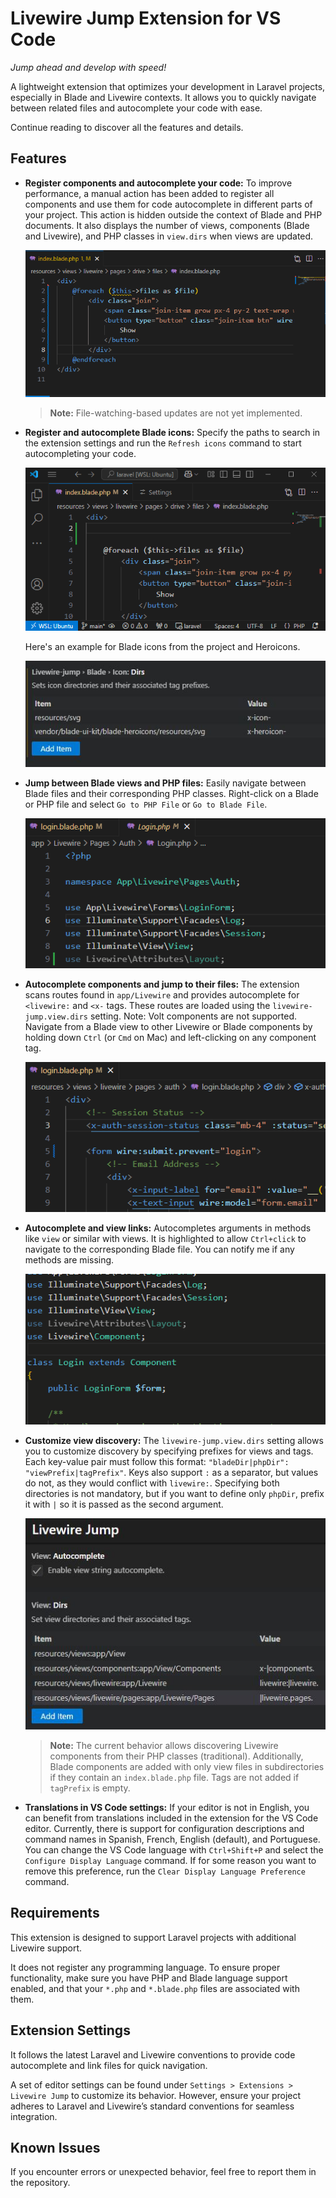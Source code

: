 # Livewire Jump Extension for VS Code

*Jump ahead and develop with speed!*

A lightweight extension that optimizes your development in Laravel projects, especially in Blade and Livewire contexts. It allows you to quickly navigate between related files and autocomplete your code with ease.

Continue reading to discover all the features and details.

## Features

- **Register components and autocomplete your code:** To improve performance, a manual action has been added to register all components and use them for code autocomplete in different parts of your project. This action is hidden outside the context of Blade and PHP documents. It also displays the number of views, components (Blade and Livewire), and PHP classes in `view.dirs` when views are updated.

    ![Refresh Views](https://github.com/pizcadesaber/vscode-livewire-jump/raw/HEAD/docs/images/refresh-views.gif)

    > **Note:** File-watching-based updates are not yet implemented.

- **Register and autocomplete Blade icons:** Specify the paths to search in the extension settings and run the `Refresh icons` command to start autocompleting your code.

    ![Autocomplete Blade icons](https://github.com/pizcadesaber/vscode-livewire-jump/raw/HEAD/docs/images/blade-icon-completion.gif)

    Here's an example for Blade icons from the project and Heroicons.

    ![Blade icons settings](https://github.com/pizcadesaber/vscode-livewire-jump/raw/HEAD/docs/images/blade-icon-settings.jpg)

- **Jump between Blade views and PHP files:** Easily navigate between Blade files and their corresponding PHP classes. Right-click on a Blade or PHP file and select `Go to PHP File` or `Go to Blade File`.

    ![Go to PHP Class and View](https://github.com/pizcadesaber/vscode-livewire-jump/raw/HEAD/docs/images/view-class.gif)

- **Autocomplete components and jump to their files:** The extension scans routes found in `app/Livewire` and provides autocomplete for `<livewire:` and `<x-` tags. These routes are loaded using the `livewire-jump.view.dirs` setting. Note: Volt components are not supported. Navigate from a Blade view to other Livewire or Blade components by holding down `Ctrl` (or `Cmd` on Mac) and left-clicking on any component tag.

    ![Go to Component Views](https://github.com/pizcadesaber/vscode-livewire-jump/raw/HEAD/docs/images/blade-links.gif)

- **Autocomplete and view links:** Autocompletes arguments in methods like `view` or similar with views. It is highlighted to allow `Ctrl+click` to navigate to the corresponding Blade file. You can notify me if any methods are missing.

    ![View String](https://github.com/pizcadesaber/vscode-livewire-jump/raw/HEAD/docs/images/view-string.gif)

- **Customize view discovery:** The `livewire-jump.view.dirs` setting allows you to customize discovery by specifying prefixes for views and tags. Each key-value pair must follow this format: `"bladeDir|phpDir": "viewPrefix|tagPrefix"`. Keys also support `:` as a separator, but values do not, as they would conflict with `livewire:`. Specifying both directories is not mandatory, but if you want to define only `phpDir`, prefix it with `|` so it is passed as the second argument.

    ![View Discovery](https://github.com/pizcadesaber/vscode-livewire-jump/raw/HEAD/docs/images/view-discovery.jpg)

    > **Note:** The current behavior allows discovering Livewire components from their PHP classes (traditional). Additionally, Blade components are added with only view files in subdirectories if they contain an `index.blade.php` file. Tags are not added if `tagPrefix` is empty.

- **Translations in VS Code settings:** If your editor is not in English, you can benefit from translations included in the extension for the VS Code editor. Currently, there is support for configuration descriptions and command names in Spanish, French, English (default), and Portuguese. You can change the VS Code language with `Ctrl+Shift+P` and select the `Configure Display Language` command. If for some reason you want to remove this preference, run the `Clear Display Language Preference` command.

## Requirements

This extension is designed to support Laravel projects with additional Livewire support.

It does not register any programming language. To ensure proper functionality, make sure you have PHP and Blade language support enabled, and that your `*.php` and `*.blade.php` files are associated with them.

## Extension Settings

It follows the latest Laravel and Livewire conventions to provide code autocomplete and link files for quick navigation.

A set of editor settings can be found under `Settings > Extensions > Livewire Jump` to customize its behavior. However, ensure your project adheres to Laravel and Livewire’s standard conventions for seamless integration.

## Known Issues

If you encounter errors or unexpected behavior, feel free to report them in the repository.